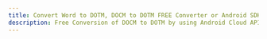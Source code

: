 ---title: Convert Word to DOTM, DOCM to DOTM FREE Converter or Android SDKdescription: Free Conversion of DOCM to DOTM by using Android Cloud APIs & SDKs. Also Create, Edit & Render Microsoft Word & OpenOffice documents in the Cloud.---